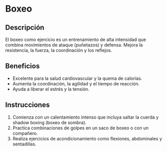 # Boxeo

## Descripción
El boxeo como ejercicio es un entrenamiento de alta intensidad que combina movimientos de ataque (puñetazos) y defensa. Mejora la resistencia, la fuerza, la coordinación y los reflejos.

## Beneficios
- Excelente para la salud cardiovascular y la quema de calorías.
- Aumenta la coordinación, la agilidad y el tiempo de reacción.
- Ayuda a liberar el estrés y la tensión.

## Instrucciones
1. Comienza con un calentamiento intenso que incluya saltar la cuerda y shadow boxing (boxeo de sombra).
2. Practica combinaciones de golpes en un saco de boxeo o con un compañero.
3. Realiza ejercicios de acondicionamiento como flexiones, abdominales y sentadillas.
